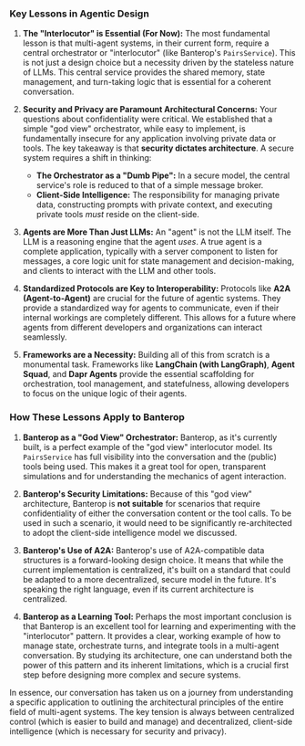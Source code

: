 ### Key Lessons in Agentic Design

1.  **The "Interlocutor" is Essential (For Now):** The most fundamental lesson is that multi-agent systems, in their current form, require a central orchestrator or "interlocutor" (like Banterop's `PairsService`). This is not just a design choice but a necessity driven by the stateless nature of LLMs. This central service provides the shared memory, state management, and turn-taking logic that is essential for a coherent conversation.

2.  **Security and Privacy are Paramount Architectural Concerns:** Your questions about confidentiality were critical. We established that a simple "god view" orchestrator, while easy to implement, is fundamentally insecure for any application involving private data or tools. The key takeaway is that **security dictates architecture**. A secure system requires a shift in thinking:
    *   **The Orchestrator as a "Dumb Pipe":** In a secure model, the central service's role is reduced to that of a simple message broker.
    *   **Client-Side Intelligence:** The responsibility for managing private data, constructing prompts with private context, and executing private tools *must* reside on the client-side.

3.  **Agents are More Than Just LLMs:** An "agent" is not the LLM itself. The LLM is a reasoning engine that the agent *uses*. A true agent is a complete application, typically with a server component to listen for messages, a core logic unit for state management and decision-making, and clients to interact with the LLM and other tools.

4.  **Standardized Protocols are Key to Interoperability:** Protocols like **A2A (Agent-to-Agent)** are crucial for the future of agentic systems. They provide a standardized way for agents to communicate, even if their internal workings are completely different. This allows for a future where agents from different developers and organizations can interact seamlessly.

5.  **Frameworks are a Necessity:** Building all of this from scratch is a monumental task. Frameworks like **LangChain (with LangGraph)**, **Agent Squad**, and **Dapr Agents** provide the essential scaffolding for orchestration, tool management, and statefulness, allowing developers to focus on the unique logic of their agents.

### How These Lessons Apply to Banterop

1.  **Banterop as a "God View" Orchestrator:** Banterop, as it's currently built, is a perfect example of the "god view" interlocutor model. Its `PairsService` has full visibility into the conversation and the (public) tools being used. This makes it a great tool for open, transparent simulations and for understanding the mechanics of agent interaction.

2.  **Banterop's Security Limitations:** Because of this "god view" architecture, Banterop is **not suitable** for scenarios that require confidentiality of either the conversation content or the tool calls. To be used in such a scenario, it would need to be significantly re-architected to adopt the client-side intelligence model we discussed.

3.  **Banterop's Use of A2A:** Banterop's use of A2A-compatible data structures is a forward-looking design choice. It means that while the current implementation is centralized, it's built on a standard that could be adapted to a more decentralized, secure model in the future. It's speaking the right language, even if its current architecture is centralized.

4.  **Banterop as a Learning Tool:** Perhaps the most important conclusion is that Banterop is an excellent tool for learning and experimenting with the "interlocutor" pattern. It provides a clear, working example of how to manage state, orchestrate turns, and integrate tools in a multi-agent conversation. By studying its architecture, one can understand both the power of this pattern and its inherent limitations, which is a crucial first step before designing more complex and secure systems.

In essence, our conversation has taken us on a journey from understanding a specific application to outlining the architectural principles of the entire field of multi-agent systems. The key tension is always between centralized control (which is easier to build and manage) and decentralized, client-side intelligence (which is necessary for security and privacy).